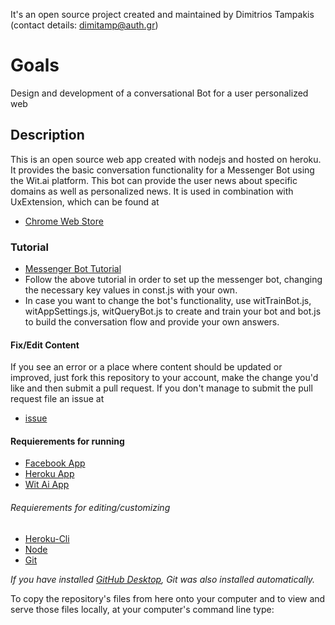 

It's an open source project created and maintained by Dimitrios Tampakis (contact details: dimitamp@auth.gr)

# Goals

Design and development of a conversational Bot for a user personalized web

## Description

This is an open source web app created with nodejs and hosted on heroku. It provides the basic conversation functionality for a Messenger Bot using the Wit.ai platform. This bot can provide the user news about specific domains as well as personalized news. It is used in combination with UxExtension, which can be found at 
* [Chrome Web Store](https://chrome.google.com/webstore/category/extensions?hl=el)

### Tutorial 

* [Messenger Bot Tutorial](https://github.com/jw84/messenger-bot-tutorial) 
* Follow the above tutorial in order to set up the messenger bot, changing the necessary key values in const.js with your own.
* In case you want to change the bot's functionality, use witTrainBot.js, witAppSettings.js, witQueryBot.js to create and train your bot and bot.js to build the conversation flow and provide your own answers.



#### Fix/Edit Content

If you see an error or a place where content should be updated or improved, just fork this repository to your account, make the change you'd like and then submit a pull request. If you don't manage to submit the pull request file an issue at 
 * [issue](https://github.com/dimitamp/dimitamp.github.io/issues/new)

#### Requierements for running

* [Facebook App](https://developers.facebook.com/apps#_=_)
* [Heroku App](https://www.heroku.com/)
* [Wit Ai App](https://wit.ai/)

###### Requierements for editing/customizing

* [Heroku-Cli](https://devcenter.heroku.com/articles/heroku-cli)
* [Node](https://nodejs.org/en/)
* [Git](http://git-scm.com/)



_If you have installed [GitHub Desktop](https://desktop.github.com), Git was also installed automatically._

To copy the repository's files from here onto your computer and to view and serve those files locally, at your computer's command line type:


